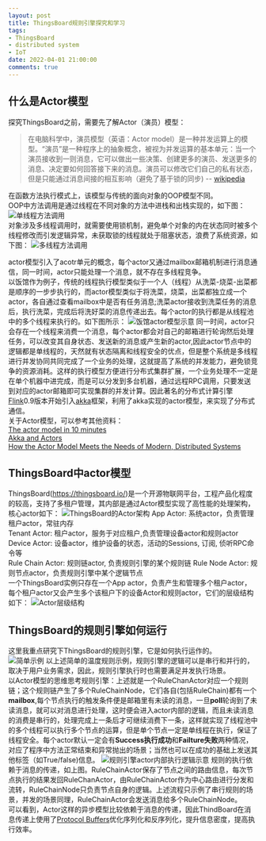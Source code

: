 ```yaml
---
layout: post
title: ThingsBoard规则引擎探究和学习
tags:
- ThingsBoard
- distributed system
- IoT
date: 2022-04-01 21:00:00
comments: true
---
```

## 什么是Actor模型
探究ThingsBoard之前，需要先了解Actor（演员）模型：
>在电脑科学中，演员模型（英语：Actor model）是一种并发运算上的模型。“演员”是一种程序上的抽象概念，被视为并发运算的基本单元：当一个演员接收到一则消息，它可以做出一些决策、创建更多的演员、发送更多的消息、决定要如何回答接下来的消息。演员可以修改它们自己的私有状态，但是只能通过消息间接的相互影响（避免了基于锁的同步)      -- [wikipedia](https://www.wikiwand.com/zh-sg/%E6%BC%94%E5%91%98%E6%A8%A1%E5%9E%8B)  

在函数方法执行模式上，该模型与传统的面向对象的OOP模型不同。  
OOP中方法调用是通过线程在不同对象的方法中进栈和出栈实现的，如下图：
![单线程方法调用](/img/java/thread_call_stack.png)  
对象涉及多线程调用时，就需要使用锁机制，避免单个对象的内在状态同时被多个线程修改而引发逻辑异常，未获取锁的线程就处于阻塞状态，浪费了系统资源，如下图：
![多线程方法调用](/img/java/multi_thread_call_stack.png)  
<!-- more -->
actor模型引入了acotr单元的概念，每个actor又通过mailbox邮箱机制进行消息通信，同一时间，actor只能处理一个消息，就不存在多线程竞争。  
以饭馆作为例子，传统的线程执行模型类似于一个人（线程）从洗菜-烧菜-出菜都是顺序的一步步执行的，而actor模型类似于将洗菜，烧菜，出菜都独立成一个actor，各自通过查看mailbox中是否有任务消息;洗菜actor接收到洗菜任务的消息后，执行洗菜，完成后将洗好菜的消息传递出去。每个actor的执行都是从线程池中的多个线程来执行的。如下图所示：
![饭馆actor模型示意](/img/java/cooking.png)
同一时间，actor只会存在一个线程来消费一个消息，每个actor都会对自己的邮箱进行轮询然后处理任务，可以改变其自身状态、发送新的消息或产生新的actor,因此actor节点中的逻辑都是单线程的，天然就有状态隔离和线程安全的优点，但是整个系统是多线程进行并发协同共同完成了一个业务的处理，这就提高了系统的并发能力，避免锁竞争的资源消耗。这样的执行模型方便进行分布式集群扩展，一个业务处理不一定是在单个机器中进完成，而是可以分发到多台机器，通过远程RPC调用，只要发送到对应的actor邮箱即可实现集群的并发计算。因此著名的分布式计算引擎[Flink](https://nightlies.apache.org/flink/flink-docs-master/zh/)0.9版本开始引入[akka](https://akka.io/)框架，利用了akka实现的actor模型，来实现了分布式通信。  
关于Actor模型，可以参考其他资料：  
[The actor model in 10 minutes](https://www.brianstorti.com/the-actor-model/)  
[Akka and Actors](https://cwiki.apache.org/confluence/display/FLINK/Akka+and+Actors)  
[How the Actor Model Meets the Needs of Modern, Distributed Systems](https://doc.akka.io/docs/akka/current/typed/guide/actors-intro.html)  

## ThingsBoard中actor模型
ThingsBoard(https://thingsboard.io/)是一个开源物联网平台，工程产品化程度的较高，支持了多租户管理，其内部是通过Actor模型实现了高性能的处理架构，核心actor如下：
![ThingsBoard的Actor架构](/img/java/tb_actor.png)
App Actor: 系统actor，负责管理租户actor，常驻内存  
Tenant Actor: 租户actor，服务于对应租户,负责管理设备actor和规则actor  
Device Actor: 设备actor，维护设备的状态，活动的Sessions, 订阅, 侦听RPC命令等  
Rule Chain Actor: 规则链actor, 负责规则引擎的某个规则链
Rule Node Actor: 规则节点actor，负责规则引擎中某个逻辑节点    
一个ThingsBoard实例只存在一个App actor，负责产生和管理多个租户actor，每个租户actor又会产生多个该租户下的设备Actor和规则actor，它们的层级结构如下：
![Actor层级结构](/img/java/tb_actor_brain.png)

## ThingsBoard的规则引擎如何运行
这里我重点研究下ThingsBoard的规则引擎，它是如何执行运作的。   
![简单示例](/img/java/tb_rule_demo.png)
以上述简单的温度规则示例，规则引擎的逻辑可以是串行和并行的，取决于用户业务需求，因此，规则引擎执行时也需要满足并发执行场景。  
以Actor模型的思维思考规则引擎：上述就是一个RuleChanActor对应一个规则链；这个规则链产生了多个RuleChainNode，它们各自(包括RuleChain)都有一个**mailbox**,每个节点执行的触发条件便是邮箱里有未读的消息，一旦**poll**轮询到了未读消息，就可以对消息进行处理，这时便会进入actor内部的逻辑，而且未读消息的消费是串行的，处理完成上一条后才可继续消费下一条，这样就实现了线程池中的多个线程可以执行多个节点的运算，但是单个节点一定是单线程在执行，保证了线程安全。每个actor默认一定会有**Success执行成功**和**Failture失败**两种情况，对应了程序中方法正常结束和异常抛出的场景；当然也可以在成功的基础上发送其他标签（如True/false)信息。
![规则引擎actor内部执行逻辑示意](/img/java/tb_rule_engine.png)
规则的执行依赖于消息的传递，如上图。RuleChainActor保存了节点之间的路由信息，每次节点执行的结果发回RuleChanActor，由RuleChainActor作为中心路由进行分发和流转，RuleChainNode只负责节点自身的逻辑。上述流程只示例了串行规则的场景，并发的场景同理，RuleChainActor会发送消息给多个RuleChainNode。  
可以看到，Actor这样的异步模型比较依赖于消息的传递，因此ThindBoard在消息传递上使用了[Protocol Buffers](https://developers.google.com/protocol-buffers)优化序列化和反序列化，提升信息密度，提高执行效率。




